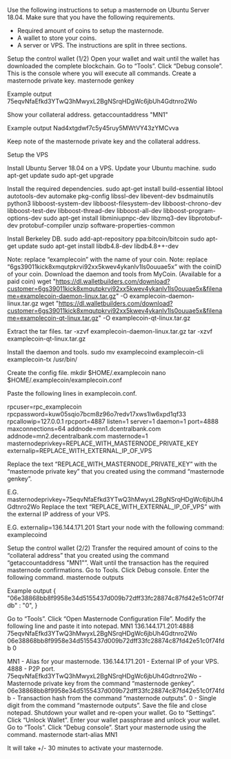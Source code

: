 Use the following instructions to setup a masternode on Ubuntu Server 18.04.
Make sure that you have the following requirements.
- Required amount of coins to setup the masternode. 
- A wallet to store your coins. 
- A server or VPS.
The instructions are split in three sections.

Setup the control wallet (1/2)
Open your wallet and wait until the wallet has downloaded the complete blockchain.
Go to “Tools”. 
Click “Debug console”. 
This is the console where you will execute all commands.
Create a masternode private key.
masternode genkey

Example output
75eqvNfaEfkd3YTwQ3hMwyxL2BgNSrqHDgWc6jbUh4Gdtnro2Wo

Show your collateral address.
getaccountaddress "MN1"

Example output
Nad4xtgdwf7c5y45ruy5MWtVY43zYMCvva

Keep note of the masternode private key and the collateral address.

Setup the VPS

Install Ubuntu Server 18.04 on a VPS.
Update your Ubuntu machine.
sudo apt-get update
sudo apt-get upgrade

Install the required dependencies.
sudo apt-get install build-essential libtool autotools-dev automake pkg-config libssl-dev libevent-dev bsdmainutils python3 libboost-system-dev libboost-filesystem-dev libboost-chrono-dev libboost-test-dev libboost-thread-dev libboost-all-dev libboost-program-options-dev
sudo apt-get install libminiupnpc-dev libzmq3-dev libprotobuf-dev protobuf-compiler unzip software-properties-common

Install Berkeley DB.
sudo add-apt-repository ppa:bitcoin/bitcoin
sudo apt-get update
sudo apt-get install libdb4.8-dev libdb4.8++-dev

Note: replace “examplecoin” with the name of your coin. 
Note: replace “6gs39011kick8xmqutpkrvi92xx5kwev4ykanlv1ls0ouuae5x” with the coinID of your coin.
Download the daemon and tools from MyCoin. (Available for a paid coin)
wget "https://dl.walletbuilders.com/download?customer=6gs39011kick8xmqutpkrvi92xx5kwev4ykanlv1ls0ouuae5x&filename=examplecoin-daemon-linux.tar.gz" -O examplecoin-daemon-linux.tar.gz
wget "https://dl.walletbuilders.com/download?customer=6gs39011kick8xmqutpkrvi92xx5kwev4ykanlv1ls0ouuae5x&filename=examplecoin-qt-linux.tar.gz" -O examplecoin-qt-linux.tar.gz

Extract the tar files.
tar -xzvf examplecoin-daemon-linux.tar.gz
tar -xzvf examplecoin-qt-linux.tar.gz

Install the daemon and tools.
sudo mv examplecoind examplecoin-cli examplecoin-tx /usr/bin/

Create the config file.
mkdir $HOME/.examplecoin
nano $HOME/.examplecoin/examplecoin.conf

Paste the following lines in examplecoin.conf.

rpcuser=rpc_examplecoin
rpcpassword=kuw05sqio7bcm8z96o7redv17xws1lw6xpd1qf33
rpcallowip=127.0.0.1
rpcport=4887
listen=1
server=1
daemon=1
port=4888
maxconnections=64
addnode=mn1.dcentralbank.com
addnode=mn2.decentralbank.com
masternode=1
masternodeprivkey=REPLACE_WITH_MASTERNODE_PRIVATE_KEY
externalip=REPLACE_WITH_EXTERNAL_IP_OF_VPS


Replace the text “REPLACE_WITH_MASTERNODE_PRIVATE_KEY” with the “masternode private key” that you created using the command “masternode genkey”. 

E.G. masternodeprivkey=75eqvNfaEfkd3YTwQ3hMwyxL2BgNSrqHDgWc6jbUh4Gdtnro2Wo
Replace the text “REPLACE_WITH_EXTERNAL_IP_OF_VPS” with the external IP address of your VPS. 

E.G. externalip=136.144.171.201
Start your node with the following command:
examplecoind

Setup the control wallet (2/2)
Transfer the required amount of coins to the “collateral address” that you created using the command “getaccountaddress "MN1"”.
Wait until the transaction has the required masternode confirmations.
Go to Tools. 
Click Debug console. 
Enter the following command.
masternode outputs

Example output
{ "06e38868bb8f9958e34d5155437d009b72dff33fc28874c87fd42e51c0f74fdb" : "0", } 

Go to “Tools”. 
Click “Open Masternode Configuration File”. 
Modify the following line and paste it into notepad.
MN1 136.144.171.201:4888 75eqvNfaEfkd3YTwQ3hMwyxL2BgNSrqHDgWc6jbUh4Gdtnro2Wo 06e38868bb8f9958e34d5155437d009b72dff33fc28874c87fd42e51c0f74fdb 0

MN1 - Alias for your masternode.
136.144.171.201 - External IP of your VPS.
4888 - P2P port.
75eqvNfaEfkd3YTwQ3hMwyxL2BgNSrqHDgWc6jbUh4Gdtnro2Wo - Masternode private key from the command “masternode genkey”.
06e38868bb8f9958e34d5155437d009b72dff33fc28874c87fd42e51c0f74fdb - Transaction hash from the command “masternode outputs”.
0 - Single digit from the command “masternode outputs”.
Save the file and close notepad.
Shutdown your wallet and re-open your wallet.
Go to “Settings”. 
Click “Unlock Wallet”. 
Enter your wallet passphrase and unlock your wallet.
Go to “Tools”. 
Click “Debug console”. 
Start your masternode using the command.
masternode start-alias MN1

It will take +/- 30 minutes to activate your masternode.
